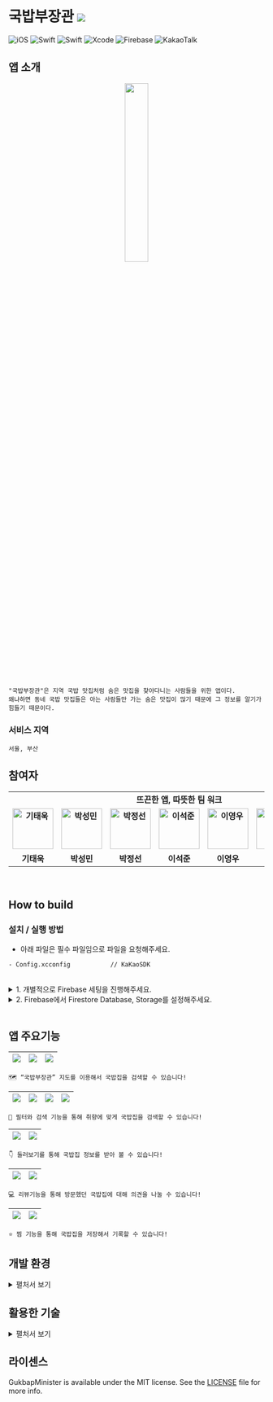 # 국밥부장관 <a href="https://goodvibeminister.notion.site/6ae08866cd284f8a8a467ffb585cdc1a" target="_blank"><img src="https://img.shields.io/badge/Notion-000000?style=flat&logo=Notion&logoColor=white"/></a>
![iOS](https://img.shields.io/badge/iOS-000000?style=for-the-badge&logo=ios&logoColor=white)
![Swift](https://img.shields.io/badge/SwiftUI-0052CC?style=for-the-badge&logo=swift&logoColor=white)
![Swift](https://img.shields.io/badge/swift-F54A2A?style=for-the-badge&logo=swift&logoColor=white)
![Xcode](https://img.shields.io/badge/Xcode-007ACC?style=for-the-badge&logo=Xcode&logoColor=white)
![Firebase](https://img.shields.io/badge/Firebase-039BE5?style=for-the-badge&logo=Firebase&logoColor=white)
![KakaoTalk](https://img.shields.io/badge/kakaotalk-ffcd00.svg?style=for-the-badge&logo=kakaotalk&logoColor=000000)

## **앱 소개** 
<p align="center"><img src="https://cdn.discordapp.com/attachments/1063382836410847243/1077854855143624774/Ddukbaegi.boiling.gif" width=30%></p>

```
"국밥부장관"은 지역 국밥 맛집처럼 숨은 맛집을 찾아다니는 사람들을 위한 앱이다.
왜냐하면 동네 국밥 맛집들은 아는 사람들만 가는 숨은 맛집이 많기 때문에 그 정보를 알기가 힘들기 때문이다.
```

### **서비스 지역**

```
서울, 부산
```

## **참여자**

<div align="center">
  <table style="font-weight : bold">
      <tr align="center">
          <td colspan="7"> 뜨끈한 앱, 따뜻한 팀 워크 </td>
      </tr>
      <tr>
          <td align="center">
              <a href="https://github.com/KiTaeUk">                 
                  <img alt="기태욱" src="https://avatars.githubusercontent.com/u/79833715?v=4" width="80" />            
              </a>
          </td>
          <td align="center">
              <a href="https://github.com/teddy5518">                 
                  <img alt="박성민" src="https://avatars.githubusercontent.com/u/108975398?v=4" width="80" />            
              </a>
          </td>
          <td align="center">
              <a href="https://github.com/JSPark0099">                 
                  <img alt="박정선" src="https://avatars.githubusercontent.com/u/91583287?v=4" width="80" />            
              </a>
          </td>
          <td align="center">
              <a href="https://github.com/MartinLeeSJ">                 
                  <img alt="이석준" src="https://avatars.githubusercontent.com/u/76909552?v=4" width="80" />            
              </a>
          </td>
          <td align="center">
              <a href="https://github.com/Lee-Youngwoo">                 
                  <img alt="이영우" src="https://avatars.githubusercontent.com/u/114223605?v=4" width="80" />            
              </a>
          </td>
          <td align="center">
              <a href="https://github.com/whl0526">                 
                  <img alt="이원형" src="https://avatars.githubusercontent.com/u/67450169?v=4" width="80" />            
              </a>
          </td>
          <td align="center">
              <a href="https://github.com/angry-dev">                 
                  <img alt="전혜성" src="https://avatars.githubusercontent.com/u/98198645?v=4" width="80" />            
              </a>
          </td>
      </tr>
      <tr>
          <td align="center">기태욱</td>
          <td align="center">박성민</td>
          <td align="center">박정선</td>
          <td align="center">이석준</td>
          <td align="center">이영우</td>
          <td align="center">이원형</td>
          <td align="center">전혜성</td>
  </table>
</div>
<br>

## How to build

### 설치 / 실행 방법

* 아래 파일은 필수 파일임으로 파일을 요청해주세요.
```
- Config.xcconfig           // KaKaoSDK
```

<br>
<details>
<summary>1. 개별적으로 Firebase 세팅을 진행해주세요.</summary>
<div markdown="1">

필요한 Target만 세팅해주세요.

```
* 번들 ID: com.GoobVibe.GukbapMinister
```
</div>
</details>

<details>
<summary>2. Firebase에서 Firestore Database, Storage를 설정해주세요.</summary>
<div markdown="1">

```
* 보안 규칙을 `테스트 모드에서 시작`으로 설정해주세요
```
</div>
</details>
<br>

## **앱 주요기능**

|<img src="https://user-images.githubusercontent.com/126060711/223663635-efe96a89-bb83-46d7-953b-523d8bbc6bf9.png"></img>|<img src="https://user-images.githubusercontent.com/126060711/223663406-c400d7ff-80d1-43d1-9193-88b94f3bdcbe.png"></img>|<img src="https://user-images.githubusercontent.com/126060711/223663440-653c7566-1f9f-4e69-8861-3cd61df45a5b.png"></img>|
|:-:|:-:|:-:|

```
🗺️ “국밥부장관” 지도를 이용해서 국밥집을 검색할 수 있습니다!
```

|<img src="https://user-images.githubusercontent.com/126060711/223663366-085787b4-37e4-4947-a15a-a48cca73085a.png"></img>|<img src="https://user-images.githubusercontent.com/126060711/223664240-0bb7afb2-82a6-4c33-8471-802d629f805c.png"></img>|<img src="https://user-images.githubusercontent.com/126060711/223664128-c9525904-02a8-4bdc-931b-12ecab7f824a.png"></img>|<img src="https://user-images.githubusercontent.com/126060711/223664143-7763f739-974f-40d8-946a-145dd5506a06.png"></img>|
|:-:|:-:|:-:|:-:|

```
🔎 필터와 검색 기능을 통해 취향에 맞게 국밥집을 검색할 수 있습니다!
```

|<img src="https://user-images.githubusercontent.com/126060711/223664386-5e0109d1-70ed-4668-a5c3-815a3b423982.png"></img>|<img src="https://user-images.githubusercontent.com/126060711/223664403-5bac5835-187f-48ce-b39f-4c7251db1f4c.png"></img>|
|:-:|:-:|

```
👇 둘러보기를 통해 국밥집 정보를 받아 볼 수 있습니다! 
```

|<img src="https://user-images.githubusercontent.com/126060711/223664472-91d059fb-bbd3-4d72-933e-79cf9a3effc1.png"></img>|<img src="https://user-images.githubusercontent.com/126060711/223664500-6b529517-0db5-483e-a87b-229985992264.png"></img>|
|:-:|:-:|
```
💻 리뷰기능을 통해 방문했던 국밥집에 대해 의견을 나눌 수 있습니다!
```

|<img src="https://user-images.githubusercontent.com/126060711/223664556-97421fd7-a04c-4791-adbd-a243d7b570ce.png"></img>|<img src="https://user-images.githubusercontent.com/126060711/223664568-b7b86f11-2180-4ac9-8b8d-e27a8f4d7a4e.png"></img>|
|:-:|:-:|

```
⭐️ 찜 기능을 통해 국밥집을 저장해서 기록할 수 있습니다!
```

## 개발 환경
<details>
<summary>펼처서 보기</summary>
<div markdown="1">

- iOS 16.0 이상
- xcode 13.0
- iPhone 전기종 
- 가로모드 미지원

</div>
</details>

## 활용한 기술
<details>
<summary>펼처서 보기</summary>
<div markdown="1">

- Firebase(Auth, Store, Storage)
- KakaoSDK(Auth)
- Kingfisher

</div>
</details>

## 라이센스
GukbapMinister is available under the MIT license. See the [LICENSE](https://github.com/APPSCHOOL1-REPO/finalproject-goodvibe/blob/main/LICENSE) file for more info.
